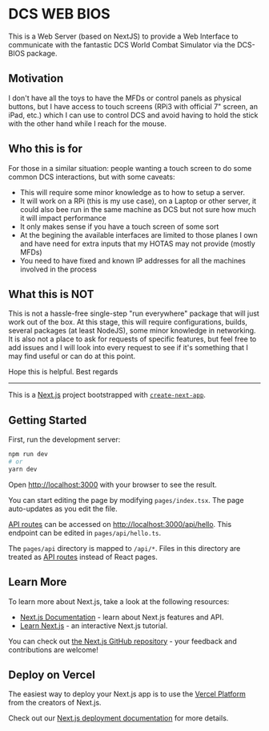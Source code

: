 # DCS WEB BIOS

This is a Web Server (based on NextJS) to provide a Web Interface to communicate with the fantastic DCS World Combat Simulator via the DCS-BIOS package.

## Motivation

I don't have all the toys to have the MFDs or control panels as physical buttons, but I have access to touch screens (RPi3 with official 7" screen, an iPad, etc.) which I can use to control DCS and avoid having to hold the stick with the other hand while I reach for the mouse.

## Who this is for

For those in a similar situation: people wanting a touch screen to do some common DCS interactions, but with some caveats:

- This will require some minor knowledge as to how to setup a server.
- It will work on a RPi (this is my use case), on a Laptop or other server, it could also bee run in the same machine as DCS but not sure how much it will impact performance
- It only makes sense if you have a touch screen of some sort
- At the begining the available interfaces are limited to those planes I own and have need for extra inputs that my HOTAS may not provide (mostly MFDs)
- You need to have fixed and known IP addresses for all the machines involved in the process

## What this is NOT

This is not a hassle-free single-step "run everywhere" package that will just work out of the box. At this stage, this will require configurations, builds, several packages (at least NodeJS), some minor knowledge in networking. It is also not a place to ask for requests of specific features, but feel free to add issues and I will look into every request to see if it's something that I may find useful or can do at this point.

Hope this is helpful. Best regards

---

This is a [Next.js](https://nextjs.org/) project bootstrapped with [`create-next-app`](https://github.com/vercel/next.js/tree/canary/packages/create-next-app).

## Getting Started

First, run the development server:

```bash
npm run dev
# or
yarn dev
```

Open [http://localhost:3000](http://localhost:3000) with your browser to see the result.

You can start editing the page by modifying `pages/index.tsx`. The page auto-updates as you edit the file.

[API routes](https://nextjs.org/docs/api-routes/introduction) can be accessed on [http://localhost:3000/api/hello](http://localhost:3000/api/hello). This endpoint can be edited in `pages/api/hello.ts`.

The `pages/api` directory is mapped to `/api/*`. Files in this directory are treated as [API routes](https://nextjs.org/docs/api-routes/introduction) instead of React pages.

## Learn More

To learn more about Next.js, take a look at the following resources:

- [Next.js Documentation](https://nextjs.org/docs) - learn about Next.js features and API.
- [Learn Next.js](https://nextjs.org/learn) - an interactive Next.js tutorial.

You can check out [the Next.js GitHub repository](https://github.com/vercel/next.js/) - your feedback and contributions are welcome!

## Deploy on Vercel

The easiest way to deploy your Next.js app is to use the [Vercel Platform](https://vercel.com/new?utm_medium=default-template&filter=next.js&utm_source=create-next-app&utm_campaign=create-next-app-readme) from the creators of Next.js.

Check out our [Next.js deployment documentation](https://nextjs.org/docs/deployment) for more details.
